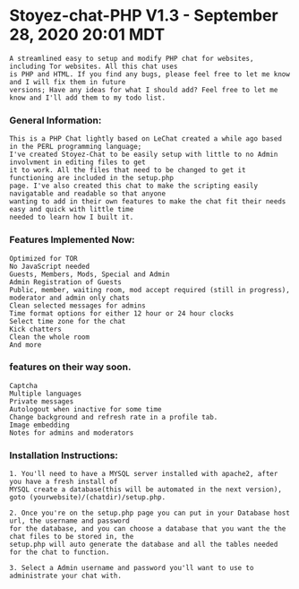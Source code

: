 # Stoyez-chat-PHP V1.3 - September 28, 2020 20:01 MDT

    A streamlined easy to setup and modify PHP chat for websites, including Tor websites. All this chat uses
    is PHP and HTML. If you find any bugs, please feel free to let me know and I will fix them in future 
    versions; Have any ideas for what I should add? Feel free to let me know and I'll add them to my todo list.

### General Information:

    This is a PHP Chat lightly based on LeChat created a while ago based in the PERL programming language; 
    I've created Stoyez-Chat to be easily setup with little to no Admin involvment in editing files to get 
    it to work. All the files that need to be changed to get it functioning are included in the setup.php 
    page. I've also created this chat to make the scripting easily navigatable and readable so that anyone 
    wanting to add in their own features to make the chat fit their needs easy and quick with little time 
    needed to learn how I built it.

### Features Implemented Now:

    Optimized for TOR
    No JavaScript needed
    Guests, Members, Mods, Special and Admin
    Admin Registration of Guests
    Public, member, waiting room, mod accept required (still in progress), moderator and admin only chats
    Clean selected messages for admins
    Time format options for either 12 hour or 24 hour clocks
    Select time zone for the chat
	Kick chatters
	Clean the whole room
    And more

### features on their way soon.
    
    Captcha
    Multiple languages
    Private messages
	Autologout when inactive for some time
    Change background and refresh rate in a profile tab.
    Image embedding
    Notes for admins and moderators   

### Installation Instructions:

    1. You'll need to have a MYSQL server installed with apache2, after you have a fresh install of 
    MYSQL create a database(this will be automated in the next version), goto (yourwebsite)/(chatdir)/setup.php.

    2. Once you're on the setup.php page you can put in your Database host url, the username and password 
    for the database, and you can choose a database that you want the the chat files to be stored in, the 
    setup.php will auto generate the database and all the tables needed for the chat to function.

    3. Select a Admin username and password you'll want to use to administrate your chat with.

